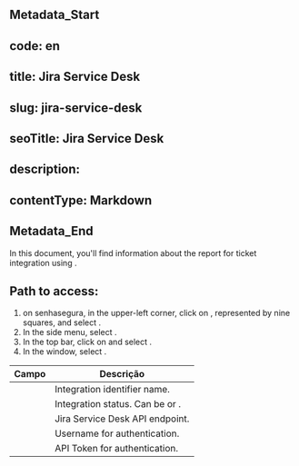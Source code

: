 ## Metadata_Start 
## code: en
## title: Jira Service Desk 
## slug: jira-service-desk 
## seoTitle: Jira Service Desk 
## description:  
## contentType: Markdown 
## Metadata_End
In this document, you'll find information about the report for ticket integration using .

## Path to access:

1. on senhasegura, in the upper-left corner, click on , represented by nine squares, and select .  
2. In the side menu, select .  
3. In the top bar, click on  and select .  
4. In the  window, select .

| Campo | Descrição |
| ----- | ----- |
|  | Integration identifier name. |
|  | Integration status. Can be  or . |
|  | Jira Service Desk API endpoint. |
|  | Username for authentication. |
|  | API Token for authentication. |